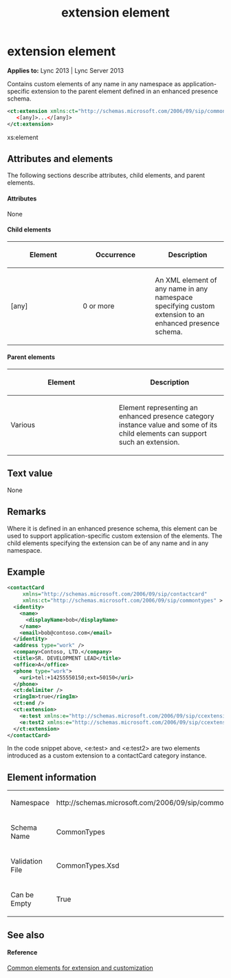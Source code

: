 ﻿---
title: extension element
TOCTitle: extension element
ms:assetid: 8f6bf992-33d2-43d1-9972-0ff7a796872d
ms:mtpsurl: https://msdn.microsoft.com/en-us/library/Dn438998(v=office.15)
ms:contentKeyID: 57094044
ms.date: 07/24/2014
mtps_version: v=office.15
dev_langs:
- xml
---

# extension element


**Applies to:** Lync 2013 | Lync Server 2013

Contains custom elements of any name in any namespace as application-specific extension to the parent element defined in an enhanced presence schema.

```xml
<ct:extension xmlns:ct="http://schemas.microsoft.com/2006/09/sip/commontypes" >
   <[any]>...</[any]>
</ct:extension>
```

xs:element

## Attributes and elements

The following sections describe attributes, child elements, and parent elements.

#### Attributes

None

#### Child elements

<table>
<colgroup>
<col style="width: 33%" />
<col style="width: 33%" />
<col style="width: 33%" />
</colgroup>
<thead>
<tr class="header">
<th><p>Element</p></th>
<th><p>Occurrence</p></th>
<th><p>Description</p></th>
</tr>
</thead>
<tbody>
<tr class="odd">
<td><p>[any]</p></td>
<td><p>0 or more</p></td>
<td><p>An XML element of any name in any namespace specifying custom extension to an enhanced presence schema.</p></td>
</tr>
</tbody>
</table>


#### Parent elements

<table>
<colgroup>
<col style="width: 50%" />
<col style="width: 50%" />
</colgroup>
<thead>
<tr class="header">
<th><p>Element</p></th>
<th><p>Description</p></th>
</tr>
</thead>
<tbody>
<tr class="odd">
<td><p>Various</p></td>
<td><p>Element representing an enhanced presence category instance value and some of its child elements can support such an extension.</p></td>
</tr>
</tbody>
</table>


## Text value

None

## Remarks

Where it is defined in an enhanced presence schema, this element can be used to support application-specific custom extension of the elements. The child elements specifying the extension can be of any name and in any namespace.

## Example

```xml
<contactCard 
     xmlns="http://schemas.microsoft.com/2006/09/sip/contactcard" 
     xmlns:ct="http://schemas.microsoft.com/2006/09/sip/commontypes" >
  <identity>
    <name>
      <displayName>bob</displayName>
    </name>
    <email>bob@contoso.com</email>
  </identity>
  <address type="work" />
  <company>Contoso, LTD.</company>
  <title>SR. DEVELOPMENT LEAD</title>
  <office>A</office>
  <phone type="work">
    <uri>tel:+14255550150;ext=50150</uri>
  </phone>
  <ct:delimiter />
  <ringIm>true</ringIm>
  <ct:end />
  <ct:extension>
    <e:test xmlns:e="http://schemas.microsoft.com/2006/09/sip/ccextension" />
    <e:test2 xmlns:e="http://schemas.microsoft.com/2006/09/sip/ccextension" />
  </ct:extension>
</contactCard>
```

In the code snippet above, \<e:test\> and \<e:test2\> are two elements introduced as a custom extension to a contactCard category instance.

## Element information

<table>
<colgroup>
<col style="width: 50%" />
<col style="width: 50%" />
</colgroup>
<tbody>
<tr class="odd">
<td><p>Namespace</p></td>
<td><p>http://schemas.microsoft.com/2006/09/sip/commontypes</p></td>
</tr>
<tr class="even">
<td><p>Schema Name</p></td>
<td><p>CommonTypes</p></td>
</tr>
<tr class="odd">
<td><p>Validation File</p></td>
<td><p>CommonTypes.Xsd</p></td>
</tr>
<tr class="even">
<td><p>Can be Empty</p></td>
<td><p>True</p></td>
</tr>
</tbody>
</table>


## See also

#### Reference

[Common elements for extension and customization](common-elements-for-extension-and-customization.md)

